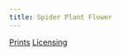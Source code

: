 ```yaml
---
title: Spider Plant Flower
---
```

[Prints](https://pixels.com/featured/spider-plant-flower-brady-lane.html)
[Licensing](https://licensing.pixels.com/featured/spider-plant-flower-brady-lane.html)